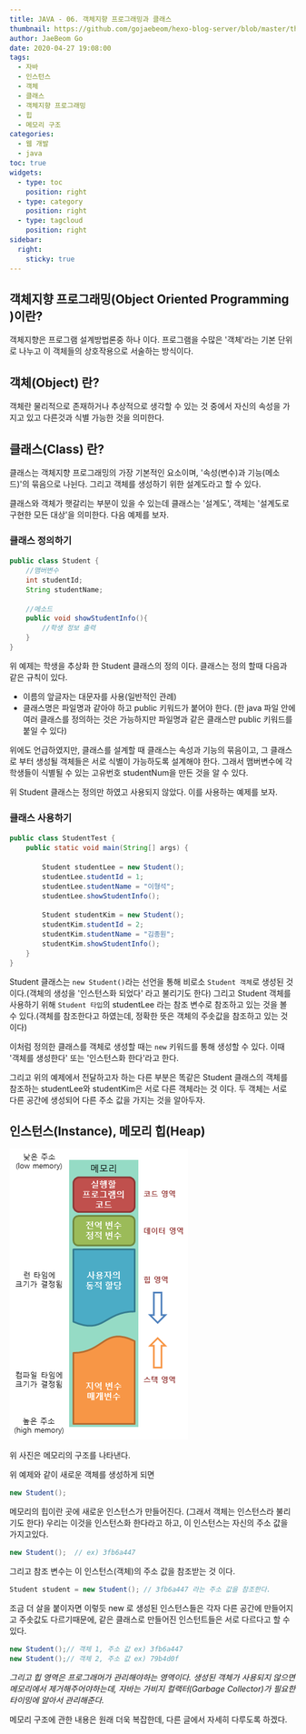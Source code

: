 ```yaml
---
title: JAVA - 06. 객체지향 프로그래밍과 클래스
thumbnail: https://github.com/gojaebeom/hexo-blog-server/blob/master/themes/icarus/source/images/%EC%9E%90%EB%B0%94/java-thumbnail.jpg?raw=true
author: JaeBeom Go
date: 2020-04-27 19:08:00
tags:
  - 자바
  - 인스턴스
  - 객체
  - 클래스
  - 객체지향 프로그래밍
  - 힙
  - 메모리 구조
categories:
  - 웹 개발
  - java
toc: true
widgets:
  - type: toc
    position: right
  - type: category
    position: right
  - type: tagcloud
    position: right
sidebar:
  right:
    sticky: true
---
```

## 객체지향 프로그래밍(Object Oriented Programming )이란?
객체지향은 프로그램 설계방법론중 하나 이다. 프로그램을 수많은 '객체'라는 기본 단위로 나누고 이 객체들의 상호작용으로 서술하는 방식이다. 
<!-- more -->

## 객체(Object) 란?
객체란 물리적으로 존재하거나 추상적으로 생각할 수 있는 것 중에서 자신의 속성을 가지고 있고 다른것과 식별 가능한 것을 의미한다.

## 클래스(Class) 란?
클래스는 객체지향 프로그래밍의 가장 기본적인 요소이며, '속성(변수)과 기능(메소드)'의 묶음으로 나뉜다. 그리고 객체를 생성하기 위한 설계도라고 할 수 있다. 

클래스와 객체가 햇갈리는 부분이 있을 수 있는데 클래스는 '설계도', 객체는 '설계도로 구현한 모든 대상'을 의미한다. 다음 예제를 보자.

### 클래스 정의하기
```java
public class Student {
    //맴버변수
	int studentId;
	String studentName;
    
    //메소드
    public void showStudentInfo(){
    	//학생 정보 출력
    }
}
```
위 예제는 학생을 추상화 한 Student 클래스의 정의 이다. 클래스는 정의 할때 다음과 같은 규칙이 있다.

- 이름의 앞글자는 대문자를 사용(일반적인 관례)
- 클래스명은 파일명과 같아야 하고 public 키워드가 붙어야 한다.
(한 java 파일 안에 여러 클래스를 정의하는 것은 가능하지만 파일명과 같은 클래스만 public 키워드를 붙일 수 있다)

위에도 언급하였지만, 클래스를 설계할 때 클래스는 속성과 기능의 묶음이고, 그 클래스로 부터 생성될 객체들은 서로 식별이 가능하도록 설계해야 한다. 그래서 맴버변수에 각 학생들이 식별될 수 있는 고유번호 studentNum을 만든 것을 알 수 있다.

위 Student 클래스는 정의만 하였고 사용되지 않았다. 이를 사용하는 예제를 보자.


### 클래스 사용하기
```java
public class StudentTest {
	public static void main(String[] args) {

		Student studentLee = new Student();
        studentLee.studentId = 1;
        studentLee.studentName = "이형석";
     	studentLee.showStudentInfo();
        
		Student studentKim = new Student();
        studentKim.studentId = 2;
        studentKim.studentName = "김종원";
        studentKim.showStudentInfo();
	}
}
```
Student 클래스는 `new Student()`라는 선언을 통해 비로소 `Student 객체`로 생성된 것이다.(객체의 생성을 '인스턴스화 되었다' 라고 불리기도 한다) 그리고 Student 객체를 사용하기 위해 `Student 타입`의 studentLee 라는 참조 변수로 참조하고 있는 것을 볼 수 있다.(객체를 참조한다고 하였는데, 정확한 뜻은 객체의 주솟값을 참조하고 있는 것 이다)

이처럼 정의한 클래스를 객체로 생성할 때는 `new` 키워드를 통해 생성할 수 있다. 이때 '객체를 생성한다' 또는 '인스턴스화 한다'라고 한다. 

그리고 위의 예제에서 전달하고자 하는 다른 부분은 똑같은 Student 클래스의 객체를 참조하는 studentLee와 studentKim은 서로 다른 객체라는 것 이다. 두 객체는 서로 다른 공간에 생성되어 다른 주소 값을 가지는 것을 알아두자.

## 인스턴스(Instance), 메모리 힙(Heap)

![메모리 구조](https://github.com/gojaebeom/hexo-blog-server/blob/master/themes/icarus/source/images/%EC%9E%90%EB%B0%94/%EB%A9%94%EB%AA%A8%EB%A6%AC%EA%B5%AC%EC%A1%B0.png?raw=true)

위 사진은 메모리의 구조를 나타낸다.

위 예제와 같이 새로운 객체를 생성하게 되면
```java
new Student();
```
메모리의 힙이란 곳에 새로운 인스턴스가 만들어진다. (그래서 객체는 인스턴스라 불리기도 한다) 우리는 이것을 인스턴스화 한다라고 하고, 이 인스턴스는 자신의 주소 값을 가지고있다.
```java
new Student();  // ex) 3fb6a447
```

그리고 참조 변수는 이 인스턴스(객체)의 주소 값을 참조받는 것 이다.
```java
Student student = new Student(); // 3fb6a447 라는 주소 값을 참조한다.
```

조금 더 살을 붙이자면 이렇듯 new 로 생성된 인스턴스들은 각자 다른 공간에 만들어지고 주솟값도 다르기때문에, 같은 클래스로 만들어진 인스턴트들은 서로 다르다고 할 수 있다.
```java
new Student();// 객체 1, 주소 값 ex) 3fb6a447
new Student();// 객체 2, 주소 값 ex) 79b4d0f
```

*그리고 힙 영역은 프로그래머가 관리해야하는 영역이다. 생성된 객체가 사용되지 않으면 메모리에서 제거해주어야하는데, 자바는 가비지 컬랙터(Garbage Collector)가 필요한 타이밍에 알아서 관리해준다.*

메모리 구조에 관한 내용은 원래 더욱 복잡한데, 다른 글에서 자세히 다루도록 하겠다.